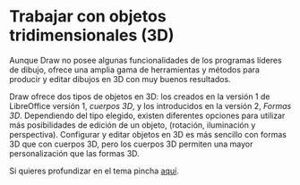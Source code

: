 
# Trabajar con objetos tridimensionales (3D)

Aunque Draw no posee algunas funcionalidades de los programas líderes de dibujo, ofrece una amplia gama de herramientas y métodos para producir y editar dibujos en 3D con muy buenos resultados.

Draw ofrece dos tipos de objetos en 3D: los creados en la versión 1 de LibreOffice versión 1, *cuerpos 3D*, y los introducidos en la versión 2, *Formas 3D*. Dependiendo del tipo elegido, existen diferentes opciones para utilizar más posibilidades de edición de un objeto, (rotación, iluminación y perspectiva). Configurar y editar objetos en 3D es más sencillo con formas 3D que con cuerpos 3D, pero los cuerpos 3D permiten una mayor personalización que las formas 3D.

Si quieres profundizar en el tema pincha [aquí](http://www.gofree.com/Espanol/Descarga/LibreOffice/Tutoriales/LibreOfficeDraw3.php).

